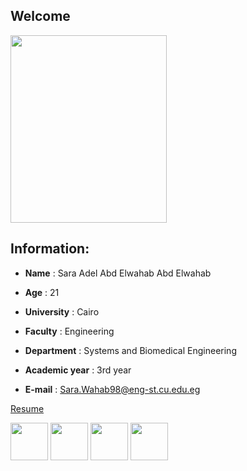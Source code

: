 ## Welcome


 <img src="images/SaRa.jpg" width="250" height="300" />

 ## Information:
* **Name** : Sara Adel Abd Elwahab Abd Elwahab

* **Age** : 21

* **University** : Cairo

* **Faculty** : Engineering

* **Department** : Systems and Biomedical Engineering

* **Academic year** : 3rd year

* **E-mail** : Sara.Wahab98@eng-st.cu.edu.eg


[Resume](https://github.com/sbme-tutorials/sbe201-markdown-resumes-sbe201-2021-team08/blob/master/member4.md)

   [<img src="images/gmail.png" width="60" height="60"/>](sarahadel540@gmail.com)
[<img src="images/facebook.jpg" width="60" height="60"/>](https://www.facebook.com/sarah.adel.100483)
[<img src="images/LinkedIn.jpg" width="60" height="60"/>](https://www.linkedin.com/in/sara-adel-b4858b150/)
[<img src="images/Instagram.png" width="60" height="60"/>]( https://www.instagram.com/sara.adel___/)
